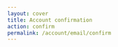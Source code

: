 ```yaml
---
layout: cover
title: Account confirmation
action: confirm
permalink: /account/email/confirm
---
```


<div id="account-confirmation" class="loginbox text-center" data-confirm="email"></div>
